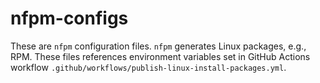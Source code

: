 
# nfpm-configs

These are `nfpm` configuration files. `nfpm` generates Linux packages, e.g.,
RPM. These files references environment variables set in GitHub Actions workflow
`.github/workflows/publish-linux-install-packages.yml`.
